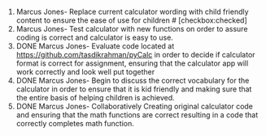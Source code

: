 1. Marcus Jones- Replace current calculator wording with child friendly content to ensure the ease of use for children # [checkbox:checked]
2. Marcus Jones- Test calculator with new functions on order to assure coding is correct and calculator is easy to use.
3. DONE Marcus Jones- Evaluate code located at https://github.com/tasdikrahman/pyCalc in order to decide if calculator format is correct for assignment, ensuring that the calculator app will work correctly and look well put together
4. DONE Marcus Jones- Begin to discuss the correct vocabulary for the calculator in order to ensure that it is kid friendly and making sure that the entire basis of helping children is achieved.
5. DONE Marcus Jones- Collaboratively Creating original calculator code and ensuring that the math functions are correct resulting in a code that correctly completes math function.
